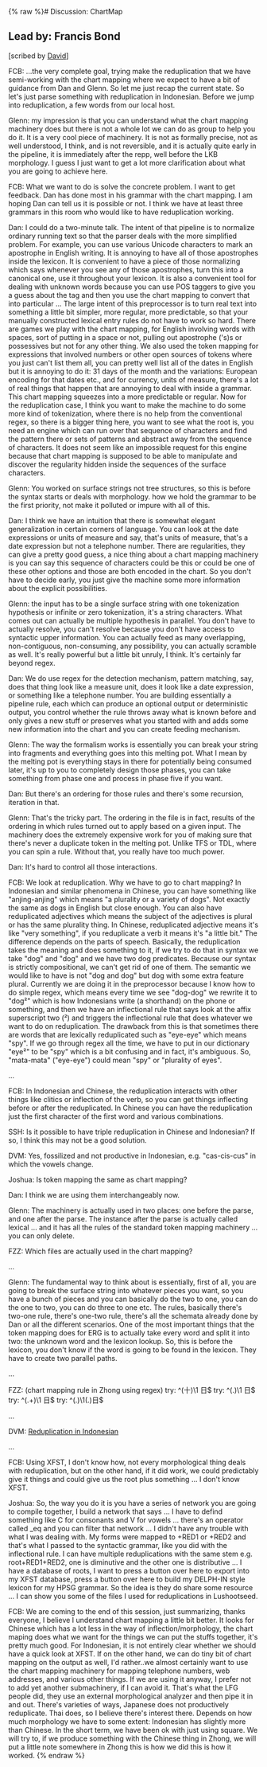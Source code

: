 {% raw %}# Discussion: ChartMap

## Lead by: Francis Bond

\[scribed by [David](https://blog.inductorsoftware.com/docsproto/summits/DavidMoeljadi)\]

FCB: ...the very complete goal, trying make the reduplication that we
have semi-working with the chart mapping where we expect to have a bit
of guidance from Dan and Glenn. So let me just recap the current state.
So let's just parse something with reduplication in Indonesian. Before
we jump into reduplication, a few words from our local host.

Glenn: my impression is that you can understand what the chart mapping
machinery does but there is not a whole lot we can do as group to help
you do it. It is a very cool piece of machinery. It is not as formally
precise, not as well understood, I think, and is not reversible, and it
is actually quite early in the pipeline, it is immediately after the
repp, well before the LKB morphology. I guess I just want to get a lot
more clarification about what you are going to achieve here.

FCB: What we want to do is solve the concrete problem. I want to get
feedback. Dan has done most in his grammar with the chart mapping. I am
hoping Dan can tell us it is possible or not. I think we have at least
three grammars in this room who would like to have reduplication
working.

Dan: I could do a two-minute talk. The intent of that pipeline is to
normalize ordinary running text so that the parser deals with the more
simplified problem. For example, you can use various Unicode characters
to mark an apostrophe in English writing. It is annoying to have all of
those apostrophes inside the lexicon. It is convenient to have a piece
of those normalizing which says whenever you see any of those
apostrophes, turn this into a canonical one, use it throughout your
lexicon. It is also a convenient tool for dealing with unknown words
because you can use POS taggers to give you a guess about the tag and
then you use the chart mapping to convert that into particular ... The
large intent of this preprocessor is to turn real text into something a
little bit simpler, more regular, more predictable, so that your
manually constructed lexical entry rules do not have to work so hard.
There are games we play with the chart mapping, for English involving
words with spaces, sort of putting in a space or not, pulling out
apostrophe ('s)s or possessives but not for any other thing. We also
used the token mapping for expressions that involved numbers or other
open sources of tokens where you just can't list them all, you can
pretty well list all of the dates in English but it is annoying to do
it: 31 days of the month and the variations: European encoding for that
dates etc., and for currency, units of measure, there's a lot of real
things that happen that are annoying to deal with inside a grammar. This
chart mapping squeezes into a more predictable or regular. Now for the
reduplication case, I think you want to make the machine to do some more
kind of tokenization, where there is no help from the conventional
regex, so there is a bigger thing here, you want to see what the root
is, you need an engine which can run over that sequence of characters
and find the pattern there or sets of patterns and abstract away from
the sequence of characters. It does not seem like an impossible request
for this engine because that chart mapping is supposed to be able to
manipulate and discover the regularity hidden inside the sequences of
the surface characters.

Glenn: You worked on surface strings not tree structures, so this is
before the syntax starts or deals with morphology. how we hold the
grammar to be the first priority, not make it polluted or impure with
all of this.

Dan: I think we have an intuition that there is somewhat elegant
generalization in certain corners of language. You can look at the date
expressions or units of measure and say, that's units of measure, that's
a date expression but not a telephone number. There are regularities,
they can give a pretty good guess, a nice thing about a chart mapping
machinery is you can say this sequence of characters could be this or
could be one of these other options and those are both encoded in the
chart. So you don't have to decide early, you just give the machine some
more information about the explicit possibilities.

Glenn: the input has to be a single surface string with one tokenization
hypothesis or infinite or zero tokenization, it's a string characters.
What comes out can actually be multiple hypothesis in parallel. You
don't have to actually resolve, you can't resolve because you don't have
access to syntactic upper information. You can actually feed as many
overlapping, non-contiguous, non-consuming, any possibility, you can
actually scramble as well. It's really powerful but a little bit unruly,
I think. It's certainly far beyond regex.

Dan: We do use regex for the detection mechanism, pattern matching, say,
does that thing look like a measure unit, does it look like a date
expression, or something like a telephone number. You are building
essentially a pipeline rule, each which can produce an optional output
or deterministic output, you control whether the rule throws away what
is known before and only gives a new stuff or preserves what you started
with and adds some new information into the chart and you can create
feeding mechanism.

Glenn: The way the formalism works is essentially you can break your
string into fragments and everything goes into this melting pot. What I
mean by the melting pot is everything stays in there for potentially
being consumed later, it's up to you to completely design those phases,
you can take something from phase one and process in phase five if you
want.

Dan: But there's an ordering for those rules and there's some recursion,
iteration in that.

Glenn: That's the tricky part. The ordering in the file is in fact,
results of the ordering in which rules turned out to apply based on a
given input. The machinery does the extremely expensive work for you of
making sure that there's never a duplicate token in the melting pot.
Unlike TFS or TDL, where you can spin a rule. Without that, you really
have too much power.

Dan: It's hard to control all those interactions.

FCB: We look at reduplication. Why we have to go to chart mapping? In
Indonesian and similar phenomena in Chinese, you can have something like
"anjing-anjing" which means "a plurality or a variety of dogs". Not
exactly the same as dogs in English but close enough. You can also have
reduplicated adjectives which means the subject of the adjectives is
plural or has the same plurality thing. In Chinese, reduplicated
adjective means it's like "very something", if you reduplicate a verb it
means it's "a little bit." The difference depends on the parts of
speech. Basically, the reduplication takes the meaning and does
something to it, if we try to do that in syntax we take "dog" and "dog"
and we have two dog predicates. Because our syntax is strictly
compositional, we can't get rid of one of them. The semantic we would
like to have is not "dog and dog" but dog with some extra feature
plural. Currently we are doing it in the preprocessor because I know how
to do simple regex, which means every time we see "dog-dog" we rewrite
it to "dog²" which is how Indonesians write (a shorthand) on the phone
or something, and then we have an inflectional rule that says look at
the affix superscript two (²) and triggers the inflectional rule that
does whatever we want to do on reduplication. The drawback from this is
that sometimes there are words that are lexically reduplicated such as
"eye-eye" which means "spy". If we go through regex all the time, we
have to put in our dictionary "eye²" to be "spy" which is a bit
confusing and in fact, it's ambiguous. So, "mata-mata" ("eye-eye") could
mean "spy" or "plurality of eyes".

...

FCB: In Indonesian and Chinese, the reduplication interacts with other
things like clitics or inflection of the verb, so you can get things
inflecting before or after the reduplicated. In Chinese you can have the
reduplication just the first character of the first word and various
combinations.

SSH: Is it possible to have triple reduplication in Chinese and
Indonesian? If so, I think this may not be a good solution.

DVM: Yes, fossilized and not productive in Indonesian, e.g.
"cas-cis-cus" in which the vowels change.

Joshua: Is token mapping the same as chart mapping?

Dan: I think we are using them interchangeably now.

Glenn: The machinery is actually used in two places: one before the
parse, and one after the parse. The instance after the parse is actually
called lexical ... and it has all the rules of the standard token
mapping machinery ... you can only delete.

FZZ: Which files are actually used in the chart mapping?

...

Glenn: The fundamental way to think about is essentially, first of all,
you are going to break the surface string into whatever pieces you want,
so you have a bunch of pieces and you can basically do the two to one,
you can do the one to two, you can do three to one etc. The rules,
basically there's two-one rule, there's one-two rule, there's all the
schemata already done by Dan or all the different scenarios. One of the
most important things that the token mapping does for ERG is to actually
take every word and split it into two: the unknown word and the lexicon
lookup. So, this is before the lexicon, you don't know if the word is
going to be found in the lexicon. They have to create two parallel
paths.

...

FZZ: (chart mapping rule in Zhong using regex) try: ^(十)\\1 日$ try:
^(.)\\1 日$ try: ^(.+)\\1 日$ try: ^(.)\\1(.)日$

...

DVM: [Reduplication in Indonesian](https://blog.inductorsoftware.com/docsproto/grammars/LADIndonesianMorphology)

...

FCB: Using XFST, I don't know how, not every morphological thing deals
with reduplication, but on the other hand, if it did work, we could
predictably give it things and could give us the root plus something ...
I don't know XFST.

Joshua: So, the way you do it is you have a series of network you are
going to compile together, I build a network that says ... I have to
defind something like C for consonants and V for vowels ... there's an
operator called \_eq and you can filter that network ... I didn't have
any trouble with what I was dealing with. My forms were mapped to +RED1
or +RED2 and that's what I passed to the syntactic grammar, like you did
with the inflectional rule. I can have multiple reduplications with the
same stem e.g. root+RED1+RED2, one is diminutive and the other one is
distributive ... I have a database of roots, I want to press a button
over here to export into my XFST database, press a button over here to
build my DELPH-IN style lexicon for my HPSG grammar. So the idea is they
do share some resource ... I can show you some of the files I used for
reduplications in Lushootseed.

FCB: We are coming to the end of this session, just summarizing, thanks
everyone, I believe I understand chart mapping a little bit better. It
looks for Chinese which has a lot less in the way of
inflection/morphology, the chart maping does what we want for the things
we can put the stuffs together, it's pretty much good. For Indonesian,
it is not entirely clear whether we should have a quick look at XFST. If
on the other hand, we can do tiny bit of chart mapping on the output as
well, I'd rather..we almost certainly want to use the chart mapping
machinery for mapping telephone numbers, web addresses, and various
other things. If we are using it anyway, I prefer not to add yet another
submachinery, if I can avoid it. That's what the LFG people did, they
use an external morphological analyzer and then pipe it in and out.
There's varieties of ways, Japanese does not productively reduplicate.
Thai does, so I believe there's interest there. Depends on how much
morphology we have to some extent: Indonesian has slightly more than
Chinese. In the short term, we have been ok with just using square. We
will try to, if we produce something with the Chinese thing in Zhong, we
will put a little note somewhere in Zhong this is how we did this is how
it worked.
<update date omitted for speed>{% endraw %}
